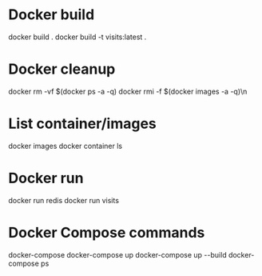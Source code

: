 # Docker build
docker build .
docker build -t visits:latest .

# Docker cleanup
docker rm -vf $(docker ps -a -q)
docker rmi -f $(docker images -a -q)\n

# List container/images
docker images
docker container ls

# Docker run
docker run redis
docker run visits

# Docker Compose commands
docker-compose
docker-compose up
docker-compose up --build
docker-compose ps
